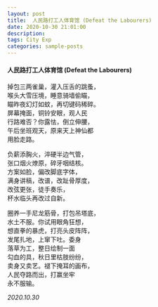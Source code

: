 ```yaml
---
layout: post
title:  人民路打工人体育馆 (Defeat the Labourers)
date: 2020-10-30 21:01:00
description: 
tags: City Exp
categories: sample-posts
---
```


#### 人民路打工人体育馆 (Defeat the Labourers)


掉包三两雀巢，灌入压舌的跳蚤，  
喉头大雪压境，睡意骑墙偷瞄，  
瞄昨夜幻灯如蚊，再切键码稀碎。  
屏幕掩面，铜铃安眼，观人民  
行路难否？你露怯，倒立伸腰，  
午后坐班观天，原来天上神仙都  
用脸走路。  

负薪添胸火，淬硬半边气管，  
张口烟火燎原，碎牙咽结核。  
方案如脸，偏改脚底字体，  
满身讲稿，改谱，改趾骨厚度，  
改弦更张，徒手奏乐，  
杯水临头再改过自新。  

圈养一手尼龙筋骨，打包吊塔底，  
水土不服。你试用眼角狂想，  
想直拳的暴虎，打亮头皮阵阵，  
发尾扎地，上窜下吐。委身  
落草为工，整日绘制一面  
勾血的具，秋日里枯肢纷纷，  
卖身又卖艺。褪下掩耳的画布，  
人民夺路而出，打赢坐牢  
永不服输。  

*2020.10.30*